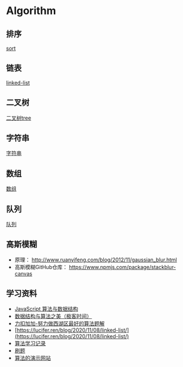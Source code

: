 # Algorithm

## 排序

[sort](https://github.com/zeroone001/learning-algorithm/tree/main/%E6%8E%92%E5%BA%8F)

## 链表

[linked-list](https://github.com/zeroone001/learning-algorithm/tree/main/%E9%93%BE%E8%A1%A8)

## 二叉树

[二叉树tree](https://github.com/zeroone001/learning-algorithm/tree/main/%E4%BA%8C%E5%8F%89%E6%A0%91)

## 字符串

[字符串](https://github.com/zeroone001/learning-algorithm/tree/main/%E5%AD%97%E7%AC%A6%E4%B8%B2)

## 数组

[数组](https://github.com/zeroone001/learning-algorithm/tree/main/Array)

## 队列

[队列](https://github.com/zeroone001/learning-algorithm/tree/main/Queue)

## 高斯模糊

* 原理： http://www.ruanyifeng.com/blog/2012/11/gaussian_blur.html
* 高斯模糊GitHub仓库： https://www.npmjs.com/package/stackblur-canvas

## 学习资料

* [JavaScript 算法与数据结构](https://github.com/trekhleb/javascript-algorithms/blob/master/README.zh-CN.md)
* [数据结构与算法之美（极客时间）](https://time.geekbang.org/column/article/41802)
* [力扣加加-努力做西湖区最好的算法题解](https://leetcode-solution-leetcode-pp.gitbook.io/leetcode-solution/thinkings/tree#dan-shuang-di-gui)
* [https://lucifer.ren/blog/2020/11/08/linked-list/](https://lucifer.ren/blog/2020/11/08/linked-list/)
* [算法学习记录](https://juejin.cn/post/6900698814093459463)
* [刷题](https://github.com/azl397985856/leetcode)
* [算法的演示网站](https://recursion.vercel.app/%E3%80%82)
